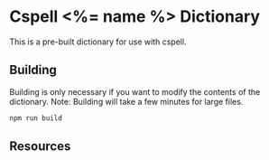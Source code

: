 # Cspell <%= name %> Dictionary

This is a pre-built dictionary for use with cspell.

## Building

Building is only necessary if you want to modify the contents of the dictionary.  Note: Building will take a few minutes for large files.

```sh
npm run build
```

## Resources

